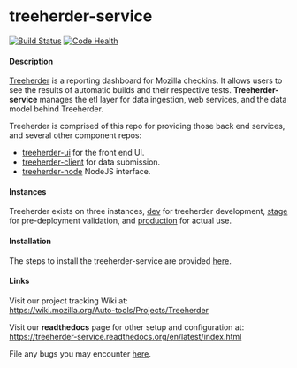 treeherder-service
==================
[![Build Status](https://travis-ci.org/mozilla/treeherder.png?branch=master)](https://travis-ci.org/mozilla/treeherder)
[![Code Health](https://landscape.io/github/mozilla/treeherder/master/landscape.png)](https://landscape.io/github/mozilla/treeherder/master)


#### Description
[Treeherder](https://treeherder.mozilla.org) is a reporting dashboard for Mozilla checkins. It allows users to see the results of automatic builds and their respective tests. **Treeherder-service** manages the etl layer for data ingestion, web services, and the data model behind Treeherder.

Treeherder is comprised of this repo for providing those back end services, and several other component repos:

* [treeherder-ui](https://github.com/mozilla/treeherder-ui) for the front end UI.
* [treeherder-client](https://github.com/mozilla/treeherder-client) for data submission.
* [treeherder-node](https://github.com/mozilla/treeherder-node) NodeJS interface.


#### Instances
Treeherder exists on three instances, [dev](http://treeherder-dev.allizom.org) for treeherder development, [stage](https://treeherder.allizom.org) for pre-deployment validation, and [production](https://treeherder.mozilla.org) for actual use.


#### Installation
The steps to install the treeherder-service are provided [here](https://treeherder-service.readthedocs.org/en/latest/installation.html).


#### Links

Visit our project tracking Wiki at:  
https://wiki.mozilla.org/Auto-tools/Projects/Treeherder

Visit our **readthedocs** page for other setup and configuration at:  
https://treeherder-service.readthedocs.org/en/latest/index.html

File any bugs you may encounter [here](https://bugzilla.mozilla.org/enter_bug.cgi?product=Tree+Management&component=Treeherder).
